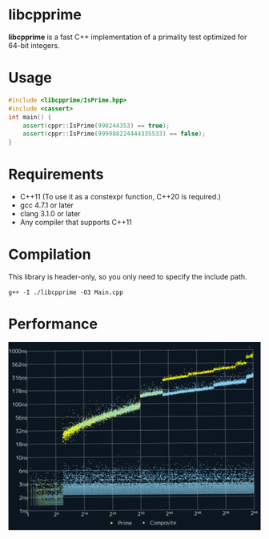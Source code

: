 # libcpprime

**libcpprime** is a fast C++ implementation of a primality test optimized for 64-bit integers.

# Usage

```cpp
#include <libcpprime/IsPrime.hpp>
#include <cassert>
int main() {
    assert(cppr::IsPrime(998244353) == true);
    assert(cppr::IsPrime(999988224444335533) == false);
}
```

# Requirements

- C++11 (To use it as a constexpr function, C++20 is required.)
- gcc 4.7.1 or later
- clang 3.1.0 or later
- Any compiler that supports C++11

# Compilation

This library is header-only, so you only need to specify the include path.

```
g++ -I ./libcpprime -O3 Main.cpp
```

# Performance

![IsPrime.png](./README/IsPrime.png)
